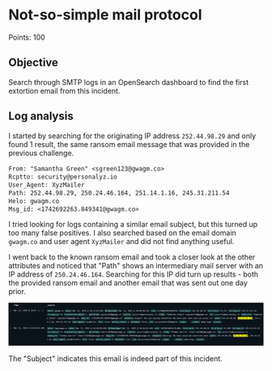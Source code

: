 # Not-so-simple mail protocol

Points: 100

## Objective

Search through SMTP logs in an OpenSearch dashboard to find the first extortion email from this incident.

## Log analysis

I started by searching for the originating IP address `252.44.98.29` and only found 1 result, the same ransom email message that was provided in the previous challenge.

```log
From: "Samantha Green" <sgreen123@gwagm.co>
Rcptto: security@personalyz.io
User_Agent: XyzMailer
Path: 252.44.98.29, 250.24.46.164, 251.14.1.16, 245.31.211.54
Helo: gwagm.co 
Msg_id: <1742692263.849341@gwagm.co>
```

I tried looking for logs containing a similar email subject, but this turned up too many false positives. I also searched based on the email domain `gwagm.co` and user agent `XyzMailer` and did not find anything useful.  

I went back to the known ransom email and took a closer look at the other attributes and noticed that "Path" shows an intermediary mail server with an IP address of `250.24.46.164`.
Searching for this IP did turn up results - both the provided ransom email and another email that was sent out one day prior.

![opensearch_result](<opensearch.png>)

The "Subject" indicates this email is indeed part of this incident.
